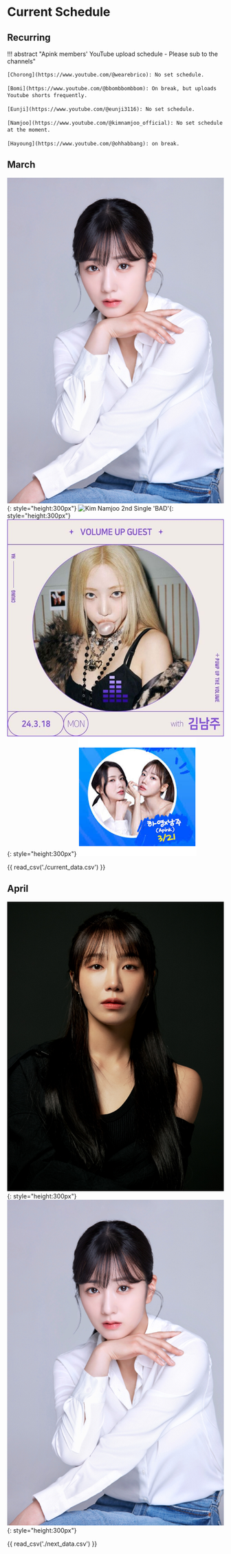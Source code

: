 # Current Schedule

## Recurring

!!! abstract "Apink members' YouTube upload schedule - Please sub to the channels"

    [Chorong](https://www.youtube.com/@wearebrico): No set schedule.

    [Bomi](https://www.youtube.com/@bbombbombbom): On break, but uploads Youtube shorts frequently.

    [Eunji](https://www.youtube.com/@eunji3116): No set schedule.

    [Namjoo](https://www.youtube.com/@kimnamjoo_official): No set schedule at the moment.

    [Hayoung](https://www.youtube.com/@ohhabbang): on break.

## March

![Bomi plays Secretary Na in Queen of Tears](../assets/images/event_images/Bomi_profile.jpg){: style="height:300px"}
![Kim Namjoo 2nd Single 'BAD'](../assets/images/event_images/Namjoo_BAD.jpeg){: style="height:300px"}
![Namjoo guesting on KBS Cool FM Volume Up](<../assets/images/event_images/Namjoo Volume Up.jpeg>){: style="height:300px"}
![Namjoo and Hayoung on Mobidic's Youtube Channel](../assets/images/event_images/Namjoo_Hayoung.png)

{{ read_csv('./current_data.csv') }}

## April
![Eunji as a producer on Girls on Fire (Audition Show)](../assets/images/event_images/Eunji_Profile.jpeg){: style="height:300px"}
![Bomi plays Secretary Na in Queen of Tears](../assets/images/event_images/Bomi_profile.jpg){: style="height:300px"}

{{ read_csv('./next_data.csv') }}
